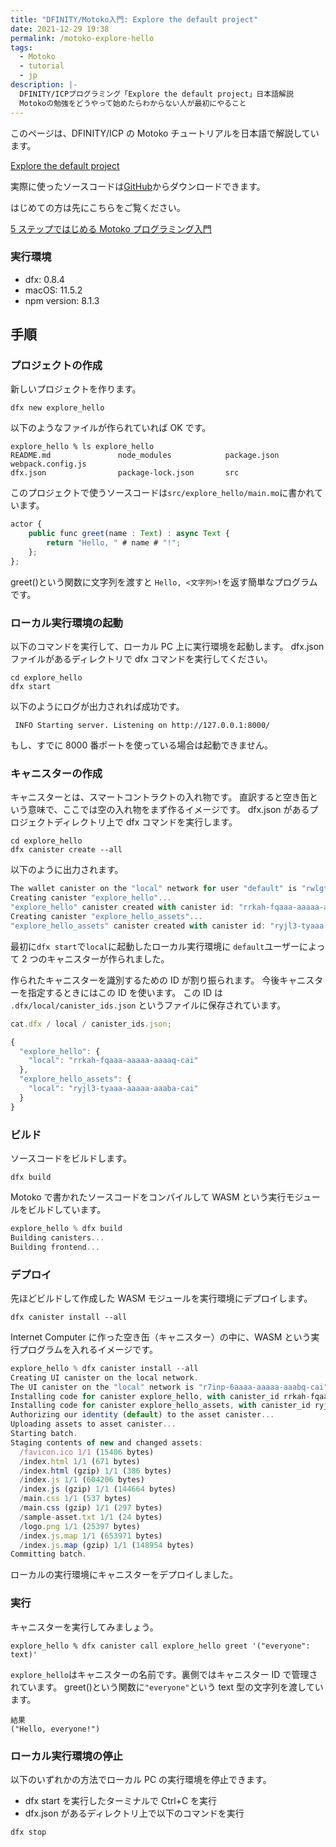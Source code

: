 ```yaml
---
title: "DFINITY/Motoko入門: Explore the default project"
date: 2021-12-29 19:38
permalink: /motoko-explore-hello
tags:
  - Motoko
  - tutorial
  - jp
description: |-
  DFINITY/ICPプログラミング「Explore the default project」日本語解説
  Motokoの勉強をどうやって始めたらわからない人が最初にやること
---
```


このページは、DFINITY/ICP の Motoko チュートリアルを日本語で解説しています。

[Explore the default project](https://smartcontracts.org/docs/developers-guide/tutorials/explore-templates.html)

実際に使ったソースコードは[GitHub](https://github.com/smacon-dev/motoko-tutorial/tree/main/explore_hello)からダウンロードできます。

はじめての方は先にこちらをご覧ください。

[5 ステップではじめる Motoko プログラミング入門](/hello-motoko)

### 実行環境

- dfx: 0.8.4
- macOS: 11.5.2
- npm version: 8.1.3

## 手順

### プロジェクトの作成

新しいプロジェクトを作ります。

```
dfx new explore_hello
```

以下のようなファイルが作られていれば OK です。

```
explore_hello % ls explore_hello
README.md               node_modules            package.json            webpack.config.js
dfx.json                package-lock.json       src
```

このプロジェクトで使うソースコードは`src/explore_hello/main.mo`に書かれています。

```ts
actor {
    public func greet(name : Text) : async Text {
        return "Hello, " # name # "!";
    };
};
```

greet()という関数に文字列を渡すと `Hello, <文字列>!`を返す簡単なプログラムです。

### ローカル実行環境の起動

以下のコマンドを実行して、ローカル PC 上に実行環境を起動します。
dfx.json ファイルがあるディレクトリで dfx コマンドを実行してください。

```
cd explore_hello
dfx start
```

以下のようにログが出力されれば成功です。

```
 INFO Starting server. Listening on http://127.0.0.1:8000/
```

もし、すでに 8000 番ポートを使っている場合は起動できません。

### キャニスターの作成

キャニスターとは、スマートコントラクトの入れ物です。
直訳すると空き缶という意味で、ここでは空の入れ物をまず作るイメージです。
dfx.json があるプロジェクトディレクトリ上で dfx コマンドを実行します。

```
cd explore_hello
dfx canister create --all
```

以下のように出力されます。

```ts
The wallet canister on the "local" network for user "default" is "rwlgt-iiaaa-aaaaa-aaaaa-cai"
Creating canister "explore_hello"...
"explore_hello" canister created with canister id: "rrkah-fqaaa-aaaaa-aaaaq-cai"
Creating canister "explore_hello_assets"...
"explore_hello_assets" canister created with canister id: "ryjl3-tyaaa-aaaaa-aaaba-cai"
```

最初に`dfx start`で`local`に起動したローカル実行環境に
`default`ユーザーによって
2 つのキャニスターが作られました。

作られたキャニスターを識別するための ID が割り振られます。
今後キャニスターを指定するときにはこの ID を使います。
この ID は `.dfx/local/canister_ids.json` というファイルに保存されています。

```ts
cat.dfx / local / canister_ids.json;
```

```ts
{
  "explore_hello": {
    "local": "rrkah-fqaaa-aaaaa-aaaaq-cai"
  },
  "explore_hello_assets": {
    "local": "ryjl3-tyaaa-aaaaa-aaaba-cai"
  }
}
```

### ビルド

ソースコードをビルドします。

```
dfx build
```

Motoko で書かれたソースコードをコンパイルして WASM という実行モジュールをビルドしています。

```ts
explore_hello % dfx build
Building canisters...
Building frontend...
```

### デプロイ

先ほどビルドして作成した WASM モジュールを実行環境にデプロイします。

```
dfx canister install --all
```

Internet Computer に作った空き缶（キャニスター）の中に、WASM という実行プログラムを入れるイメージです。

```ts
explore_hello % dfx canister install --all
Creating UI canister on the local network.
The UI canister on the "local" network is "r7inp-6aaaa-aaaaa-aaabq-cai"
Installing code for canister explore_hello, with canister_id rrkah-fqaaa-aaaaa-aaaaq-cai
Installing code for canister explore_hello_assets, with canister_id ryjl3-tyaaa-aaaaa-aaaba-cai
Authorizing our identity (default) to the asset canister...
Uploading assets to asset canister...
Starting batch.
Staging contents of new and changed assets:
  /favicon.ico 1/1 (15406 bytes)
  /index.html 1/1 (671 bytes)
  /index.html (gzip) 1/1 (386 bytes)
  /index.js 1/1 (604206 bytes)
  /index.js (gzip) 1/1 (144664 bytes)
  /main.css 1/1 (537 bytes)
  /main.css (gzip) 1/1 (297 bytes)
  /sample-asset.txt 1/1 (24 bytes)
  /logo.png 1/1 (25397 bytes)
  /index.js.map 1/1 (653971 bytes)
  /index.js.map (gzip) 1/1 (148954 bytes)
Committing batch.
```

ローカルの実行環境にキャニスターをデプロイしました。

### 実行

キャニスターを実行してみましょう。

```
explore_hello % dfx canister call explore_hello greet '("everyone": text)'
```

`explore_hello`はキャニスターの名前です。裏側ではキャニスター ID で管理されています。
greet()という関数に`"everyone"`という text 型の文字列を渡しています。

```
結果
("Hello, everyone!")
```

### ローカル実行環境の停止

以下のいずれかの方法でローカル PC の実行環境を停止できます。

- dfx start を実行したターミナルで Ctrl+C を実行
- dfx.json があるディレクトリ上で以下のコマンドを実行

```
dfx stop
```
